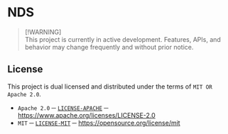# NDS
> [!WARNING]\
> This project is currently in active development. 
> Features, APIs, and behavior may change frequently and without prior notice.

## License
This project is dual licensed and distributed under the terms of `MIT OR Apache 2.0`.
- `Apache 2.0` ─ [`LICENSE-APACHE`][LICENSE_APACHE] ─ https://www.apache.org/licenses/LICENSE-2.0
- `MIT` ─ [`LICENSE-MIT`][LICENSE_MIT] ─ https://opensource.org/license/mit

[LICENSE_APACHE]: ./LICENSE-APACHE
[LICENSE_MIT]: ./LICENSE-MIT
